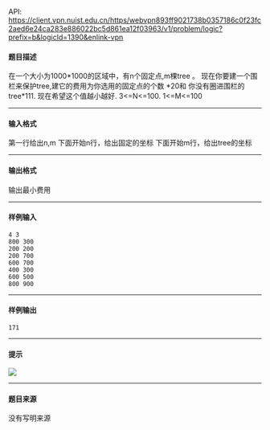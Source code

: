 API: https://client.vpn.nuist.edu.cn/https/webvpn893ff9021738b0357186c0f23fc2aed6e24ca283e886022bc5d861ea12f03963/v1/problem/logic?prefix=b&logicId=1390&enlink-vpn

#### 题目描述

在一个大小为1000\*1000的区域中，有n个固定点,m棵tree 。 现在你要建一个围栏来保护tree,建它的费用为你选用的固定点的个数 \*20和 你没有圈进围栏的tree\*111. 现在希望这个值越小越好. 3<=N<=100. 1<=M<=100

---

#### 输入格式

第一行给出n,m 下面开始n行，给出固定的坐标 下面开始m行，给出tree的坐标

---

#### 输出格式

输出最小费用

---

#### 样例输入
```
4 3
800 300
200 200
200 700
600 700
400 300
600 500
800 900
```

---

#### 样例输出
```
171
```

---

#### 提示

![](../file/1390_0.jpg)

---

#### 题目来源

没有写明来源